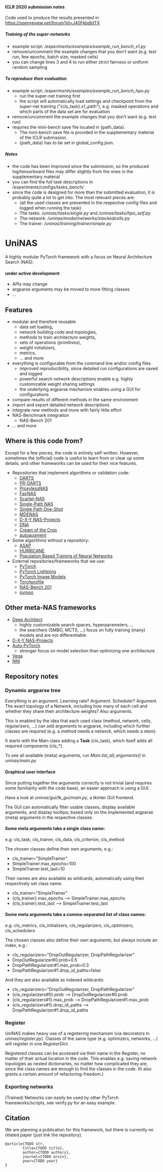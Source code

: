
#### ICLR 2020 submission notes

Code used to produce the results presented in https://openreview.net/forum?id=J40FkbdldTX

##### Training of the super-networks
- example script: */experiments/examples/example_run_bench_s1.py*
- remove/uncomment the example changes that you don't want (e.g. test run, few epochs, batch size, masked cells)
- you can change lines 3 and 4 to run either strict fairness or uniform random sampling

##### To reproduce their evaluation
- example script: */experiments/examples/example_run_bench_hpo.py*
    - run the super-net training first
    - the script will automatically load settings and checkpoint from the super-net training
    ("{cls_task}.s1_path"), e.g. masked operations and which parts of the data set are for evaluation
- remove/uncomment the example changes that you don't want (e.g. test run)
- requires the mini-bench save file located in {path_data}.
    - The mini-bench save file is provided in the supplementary material of the ICLR submission.
    - {path_data} has to be set in global_config.json.

##### Notes
- the code has been improved since the submission, so the produced log/tensorboard files may differ slightly from the
ones in the supplementary material
- you can find the full task descriptions in /experiments/configs/tasks_bench/
- since the code is designed for more than the submitted evaluation, it is probably quite a lot to get into.
The most relevant pieces are:
    - (all the used classes are presented in the respective config files and logged when running the task)
    - The tasks: */uninas/tasks/single.py* and */uninas/tasks/hpo_self.py*
    - The network: */uninas/model/networks/stackedcells.py*
    - The trainer: */uninas/training/trainer/simple.py*



# UniNAS

A highly modular PyTorch framework with a focus on Neural Architecture Search (NAS). 


#### under active development
- APIs may change
- argparse arguments may be moved to more fitting classes
- ...

## Features
- modular and therefore reusable
    - data set loading,
    - network building code and topologies,
    - methods to train architecture weights,
    - sets of operations (primitives),
    - weight initializers,
    - metrics,
    - ... and more
- everything is configurable from the command line and/or config files
    - improved reproducibility, since detailed run configurations are saved and logged
    - powerful search network descriptions enable e.g. highly customizable weight sharing settings
    - the underlying argparse mechanism enables using a GUI for configurations
- compare results of different methods in the same environment
- import and export detailed network descriptions
- integrate new methods and more with fairly little effort
- NAS-Benchmark integration
    - NAS-Bench 201
- ... and more


## Where is this code from?

Except for a few pieces, the code is entirely self-written.
However, sometimes the (official) code is useful to learn from or clear up some details,
and other frameworks can be used for their nice features.

- Repositories that implement algorithms or validation code:
    - [DARTS](https://github.com/quark0/darts)
    - [PR-DARTS](https://github.com/cogsys-tuebingen/prdarts)
    - [ProxylessNAS](https://github.com/mit-han-lab/ProxylessNAS)
    - [FairNAS](https://github.com/xiaomi-automl/FairNAS)
    - [Scarlet-NAS](https://github.com/xiaomi-automl/SCARLET-NAS)
    - [Single-Path NAS](https://github.com/dstamoulis/single-path-nas)
    - [Single Path One-Shot](https://github.com/megvii-model/SinglePathOneShot)
    - [MDENAS](https://github.com/tanglang96/MDENAS)
    - [D-X-Y NAS-Projects](https://github.com/D-X-Y/NAS-Projects)
    - [DNA](https://github.com/changlin31/DNA)
    - [Cream of the Crop](https://github.com/microsoft/cream)
    - [autoaugment](https://github.com/DeepVoltaire/AutoAugment)
- Some algorithms without a repository:
    - [ASAP](https://arxiv.org/abs/1904.04123)
    - [HURRICANE](https://arxiv.org/abs/1910.11609)
    - [Population Based Training of Neural Networks](https://arxiv.org/abs/1711.09846)
- External repositories/frameworks that we use:
    - [PyTorch](https://github.com/pytorch/pytorch)
    - [PyTorch Lightning](https://github.com/PyTorchLightning/pytorch-lightning)
    - [PyTorch Image Models](https://github.com/rwightman/pytorch-image-models)
    - [Torchprofile](https://github.com/mit-han-lab/torchprofile)
    - [NAS-Bench 201](https://github.com/D-X-Y/NAS-Bench-201)
    - [pymoo](https://github.com/msu-coinlab/pymoo)


## Other meta-NAS frameworks
- [Deep Architect](https://github.com/negrinho/deep_architect)
    - highly customizable search spaces, hyperparameters, ...
    - the searchers (SMBO, MCTS, ...) focus on fully training (many) models and are not differentiable 
 - [D-X-Y NAS-Projects](https://github.com/D-X-Y/NAS-Projects)
 - [Auto-PyTorch](https://github.com/automl/Auto-PyTorch)
    - stronger focus on model selection than optimizing one architecture
 - [Vega](https://github.com/huawei-noah/vega)
 - [NNI](https://github.com/microsoft/nni)





## Repository notes


### Dynamic argparse tree

Everything is an argument. Learning rate? Argument. Scheduler? Argument.
The exact topology of a Network, including how many of each cell and
whether they share their architecture weights? Also arguments.

This is enabled by the idea that each used class (method, network, cells, regularizers, ...) can add arguments to argparse,
including which further classes are required (e.g. a method needs a network, which needs a stem).

It starts with the Main class adding a **Task** (cls_task), which itself adds all required components (cls_*).

To see all available (meta) arguments, run *Main.list_all_arguments()* in *uninas/main.py*


#### Graphical user interface
Since putting together the arguments correctly is not trivial
(and requires some familiarity with the code base),
an easier approach is using a GUI.

Hava a look at *uninas/gui/tk_gui/main.py*, a tkinter GUI frontend.

The GUI can automatically filter usable classes, display available arguments, and display tooltips;
based only on the implemented argparse (meta) arguments in the respective classes.



#### Some meta arguments take a single class name:
e.g: cls_task, cls_trainer, cls_data, cls_criterion, cls_method

The chosen classes define their own arguments,
e.g.:
- cls_trainer="SimpleTrainer"
- SimpleTrainer.max_epochs=100
- SimpleTrainer.test_last=10

Their names are also available as wildcards, automatically using their respectively set class name:
- cls_trainer="SimpleTrainer"
- {cls_trainer}.max_epochs --> SimpleTrainer.max_epochs
- {cls_trainer}.test_last --> SimpleTrainer.test_last


#### Some meta arguments take a comma-separated list of class names:
e.g. cls_metrics, cls_initializers, cls_regularizers, cls_optimizers, cls_schedulers

The chosen classes also define their own arguments, but always include an index,
e.g.:
- cls_regularizers="DropOutRegularizer, DropPathRegularizer"
- DropOutRegularizer#0.prob=0.5
- DropPathRegularizer#1.max_prob=0.3
- DropPathRegularizer#1.drop_id_paths=false

And they are also available as indexed wildcards:
- cls_regularizers="DropOutRegularizer, DropPathRegularizer"
- {cls_regularizers#0}.prob  --> DropOutRegularizer#0.prob
- {cls_regularizers#1}.max_prob --> DropPathRegularizer#1.max_prob
- {cls_regularizers#1}.drop_id_paths --> DropPathRegularizer#1.drop_id_paths


### Register

UniNAS makes heavy use of a registering mechanism (via decorators in *uninas/register.py*).
Classes of the same type (e.g. optimizers, networks, ...) will register in one *RegisterDict*.

Registered classes can be accessed via their name in the Register, no matter of their actual
location in the code. This enables e.g. saving network topologies as nested dictionaries,
no matter how complicated they are,
since the class names are enough to find the classes in the code.
(It also grants a certain amount of refactoring-freedom.)


### Exporting networks
(Trained) Networks can easily be used by other PyTorch frameworks/scripts,
see verify.py for an easy example.

             
## Citation
We are planning a publication for this framework,
but there is currently no related paper (just link the repository).
```
@article{TODO str,
        title={TODO title},
        author={TODO authors},
        journal={TODO arxiv},
        year={TODO year}
}
```
